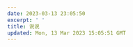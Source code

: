 ```yaml
---
date: 2023-03-13 23:05:50
excerpt: ' '
title: 说说
updated: Mon, 13 Mar 2023 15:05:51 GMT
---
```

<head>
  <!-- ... -->
  <script src="//cdn.jsdelivr.net/gh/Uyoahz26/daodao@main/dist/qexo-dao.min.js"></script>
  <!-- ... -->
</head>
<body>
  <!-- ... -->
  <div id="qexoDaoDao"></div>
  <script>
    qexoDaodao?.init({
      el: "#qexoDaoDao",
      avatar: "https://q1.qlogo.cn/g?b=qq&nk=2496091142&s=640",
      name: "UyoAhz",
      limit: 10,
      useLoadingImg: false,
      baseURL: "https://hexo-blog-cms.vercel.app/",
    }).then(function (){
      console.log("qexoDaodao加载完成");
    })
  </script>
</body>
